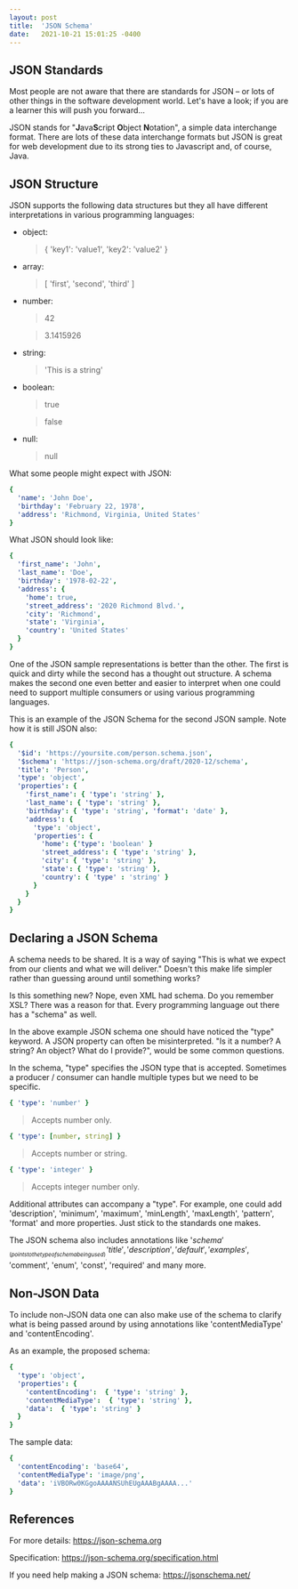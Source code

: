 ```yaml
---
layout: post
title:  'JSON Schema'
date:   2021-10-21 15:01:25 -0400
---
```

## JSON Standards

Most people are not aware that there are standards for JSON – or lots of other things in the software development 
world. Let's have a look; if you are a learner this will push you forward...

JSON stands for &quot;**J**ava**S**cript **O**bject **N**otation&quot;, a simple data interchange format. There are lots of these data interchange formats but JSON is great for web development due to its strong ties to Javascript and, of course, Java.

## JSON Structure

JSON supports the following data structures but they all have different interpretations in various programming
languages:
* object:

  > { 'key1': 'value1', 'key2': 'value2' }

* array:

  > [ 'first', 'second', 'third' ]

* number:

  > 42

  > 3.1415926

* string:

  > 'This is a string'

* boolean:
  
  > true
  
  > false

* null:
  
  > null


What some people might expect with JSON:
```yaml
{
  'name': 'John Doe',
  'birthday': 'February 22, 1978',
  'address': 'Richmond, Virginia, United States'
}
```

What JSON should look like:
```yaml
{
  'first_name': 'John',
  'last_name': 'Doe',
  'birthday': '1978-02-22',
  'address': {
    'home': true,
    'street_address': '2020 Richmond Blvd.',
    'city': 'Richmond',
    'state': 'Virginia',
    'country': 'United States'
  }
}
```

One of the JSON sample representations is better than the other. The first is quick and dirty while the second has a thought out structure. A schema makes the second one even better and easier to interpret when one could need to support multiple consumers or using various programming languages.

This is an example of the JSON Schema for the second JSON sample. Note how it is still JSON also:
```yaml
{
  '$id': 'https://yoursite.com/person.schema.json',
  '$schema': 'https://json-schema.org/draft/2020-12/schema',
  'title': 'Person',
  'type': 'object',
  'properties': {
    'first_name': { 'type': 'string' },
    'last_name': { 'type': 'string' },
    'birthday': { 'type': 'string', 'format': 'date' },
    'address': {
      'type': 'object',
      'properties': {
        'home': {'type': 'boolean' }
        'street_address': { 'type': 'string' },
        'city': { 'type': 'string' },
        'state': { 'type': 'string' },
        'country': { 'type' : 'string' }
      }
    }
  }
}
```

## Declaring a JSON Schema

A schema needs to be shared. It is a way of saying &quot;This is what we expect from our clients and what we will
deliver.&quot; Doesn't this make life simpler rather than guessing around until something works?

Is this something new? Nope, even XML had schema. Do you remember XSL? There was a reason for that. Every
programming language out there has a &quot;schema&quot; as well.

In the above example JSON schema one should have noticed the &quot;type&quot; keyword. A JSON property can often be misinterpreted. &quot;Is it a number? A string? An object? What do I provide?&quot;, would be some common questions.

In the schema, &quot;type&quot; specifies the JSON type that is accepted. Sometimes a producer / consumer can handle multiple types but we need to be specific.

```yaml
{ 'type': 'number' }
```
  > Accepts number only.

 ```yaml
 { 'type': [number, string] }
 ```
 > Accepts number or string.
```yaml
{ 'type': 'integer' }
```
> Accepts integer number only.

Additional attributes can accompany a &quot;type&quot;. For example, one could add 'description', 'minimum', 'maximum', 'minLength', 'maxLength', 'pattern', 'format' and more properties. Just stick to the standards one makes.

The JSON schema also includes annotations like '$schema' __(points to the type of schema being used)__, 'title',
'description', 'default', 'examples', '$comment', 'enum', 'const', 'required' and many more.

## Non-JSON Data
To include non-JSON data one can also make use of the schema to clarify what is being passed around by using 
annotations like 'contentMediaType' and 'contentEncoding'. 

As an example, the proposed schema:
```yaml
{
  'type': 'object',
  'properties': {
    'contentEncoding':  { 'type': 'string' },
    'contentMediaType':  { 'type': 'string' },
    'data':  { 'type': 'string' }
  }
}
```

The sample data:
```yaml
{
  'contentEncoding': 'base64',
  'contentMediaType': 'image/png',
  'data': 'iVBORw0KGgoAAAANSUhEUgAAABgAAAA...'
}
```

## References
For more details: <https://json-schema.org>

Specification: <https://json-schema.org/specification.html>

If you need help making a JSON schema: <https://jsonschema.net/>